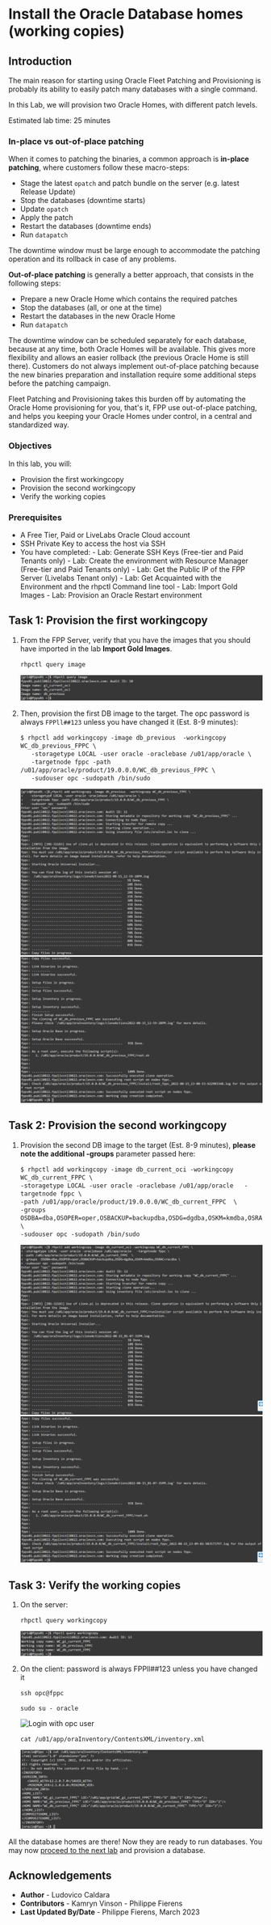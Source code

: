 # Install the Oracle Database homes (working copies)

## Introduction
The main reason for starting using Oracle Fleet Patching and Provisioning is probably its ability to easily patch many databases with a single command.

In this Lab, we will provision two Oracle Homes, with different patch levels.

Estimated lab time: 25 minutes

### In-place vs out-of-place patching
When it comes to patching the binaries, a common approach is **in-place patching**, where customers follow these macro-steps:
- Stage the latest `opatch` and patch bundle on the server (e.g. latest Release Update)
- Stop the databases (downtime starts)
- Update `opatch`
- Apply the patch
- Restart the databases (downtime ends)
- Run `datapatch`

The downtime window must be large enough to accommodate the patching operation and its rollback in case of any problems.

**Out-of-place patching** is generally a better approach, that consists in the following steps:
- Prepare a new Oracle Home which contains the required patches
- Stop the databases (all, or one at the time)
- Restart the databases in the new Oracle Home
- Run `datapatch`

The downtime window can be scheduled separately for each database, because at any time, both Oracle Homes will be available. This gives more flexibility and allows an easier rollback (the previous Oracle Home is still there).
Customers do not always implement out-of-place patching because the new binaries preparation and installation require some additional steps before the patching campaign.

Fleet Patching and Provisioning takes this burden off by automating the Oracle Home provisioning for you, that's it, FPP use out-of-place patching, and helps you keeping your Oracle Homes under control, in a central and standardized way.

### Objectives
In this lab, you will:
- Provision the first workingcopy
- Provision the second workingcopy
- Verify the working copies

### Prerequisites
- A Free Tier, Paid or LiveLabs Oracle Cloud account
- SSH Private Key to access the host via SSH
- You have completed:
      - Lab: Generate SSH Keys (Free-tier and Paid Tenants only)
      - Lab: Create the environment with Resource Manager (Free-tier and Paid Tenants only)
      - Lab: Get the Public IP of the FPP Server (Livelabs Tenant only)
      - Lab: Get Acquainted with the Environment and the rhpctl Command line tool
      - Lab: Import Gold Images
      - Lab: Provision an Oracle Restart environment

## Task 1: Provision the first workingcopy

1. From the FPP Server, verify that you have the images that you should have imported in the lab **Import Gold Images**.

      ```
      rhpctl query image
      ```
      ![Check images in FPP repository](./images/verify.png)

2. Then, provision the first DB image to the target. The opc password is always `FPPll##123` unless you have changed it (Est. 8-9 minutes):

      ```
      $ rhpctl add workingcopy -image db_previous  -workingcopy WC_db_previous_FPPC \
         -storagetype LOCAL -user oracle -oraclebase /u01/app/oracle \
         -targetnode fppc -path /u01/app/oracle/product/19.0.0.0/WC_db_previous_FPPC \
         -sudouser opc -sudopath /bin/sudo
      ```
      ![Add working copy based on image db_previous output 1](./images/first-db.png)
      ![Add working copy based on image db_previous noutput 2](./images/first-db2.png)

## Task 2: Provision the second workingcopy
1. Provision the second DB image to the target (Est. 8-9 minutes), **please note the additional -groups** parameter passed here:

      ```
      $ rhpctl add workingcopy -image db_current_oci -workingcopy WC_db_current_FPPC \
      -storagetype LOCAL -user oracle -oraclebase /u01/app/oracle   -targetnode fppc \
      -path /u01/app/oracle/product/19.0.0.0/WC_db_current_FPPC  \
      -groups  OSDBA=dba,OSOPER=oper,OSBACKUP=backupdba,OSDG=dgdba,OSKM=kmdba,OSRAC=racdba \
      -sudouser opc -sudopath /bin/sudo
      ```
      ![Add working copy based on image db_current_oci output 1](./images/second-db.png)
      ![Add working copy based on image db_current_oci output 2](./images/second-db2.png)

## Task 3: Verify the working copies
1. On the server:

      ```
      rhpctl query workingcopy
      ```
      ![Query working copies](./images/verify-wc.png)

2. On the client: password is always FPPll##123 unless you have changed it

      ```
      ssh opc@fppc
      ```

      ```
      sudo su - oracle
      ```
      ![Login with opc user](./images/opc.png)

      ```
      cat /u01/app/oraInventory/ContentsXML/inventory.xml
      ```
      ![Check the contents of inventory.xml](./images/inventory.png)

All the database homes are there! Now they are ready to run databases. You may now [proceed to the next lab](#next) and provision a database.

## Acknowledgements

- **Author** - Ludovico Caldara
- **Contributors** - Kamryn Vinson - Philippe Fierens
- **Last Updated By/Date** -  Philippe Fierens, March 2023
